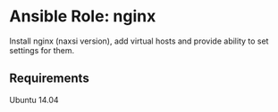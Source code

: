 # Ansible Role: nginx

Install nginx (naxsi version), add virtual hosts and provide ability to set settings for them.

## Requirements

Ubuntu 14.04

